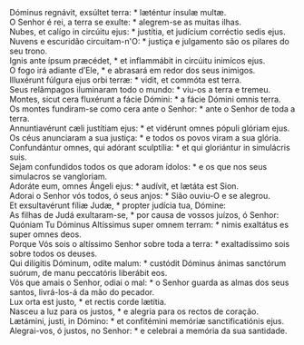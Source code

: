 <div class="dropcap text-justify">Dóminus regnávit, exsúltet terra: * læténtur ínsulæ multæ.</div>
<div class="dropcap text-justify">O Senhor é rei, a terra se exulte: * alegrem-se as muitas ilhas.</div>
<div class="text-justify">Nubes, et calígo in circúitu ejus: * justítia, et judícium corréctio sedis ejus.</div>
<div class="text-justify">Nuvens e escuridão circuitam-n'O: * justiça e julgamento são os pilares do seu trono.</div>
<div class="text-justify">Ignis ante ípsum præcédet, * et inflammábit in circúitu inimícos ejus.</div>
<div class="text-justify">O fogo irá adiante d’Ele, * e abrasará em redor dos seus inimigos.</div>
<div class="text-justify">Illuxérunt fúlgura ejus orbi terræ: * vidit, et commóta est terra.</div>
<div class="text-justify">Seus relâmpagos iluminaram todo o mundo: * viu-os a terra e tremeu.</div>
<div class="text-justify">Montes, sicut cera fluxérunt a fácie Dómini: * a fácie Dómini omnis terra.</div>
<div class="text-justify">Os montes fundiram-se como cera ante o Senhor: * ante o Senhor de toda a terra.</div>
<div class="text-justify">Annuntiavérunt cæli justítiam ejus: * et vidérunt omnes pópuli glóriam ejus.</div>
<div class="text-justify">Os céus anunciaram a sua justiça: * e todos os povos viram a sua glória.</div>
<div class="text-justify">Confundántur omnes, qui adórant sculptília: * et qui gloriántur in simulácris suis.</div>
<div class="text-justify">Sejam confundidos todos os que adoram ídolos: * e os que nos seus simulacros se vangloriam.</div>
<div class="text-justify">Adoráte eum, omnes Ángeli ejus: * audívit, et lætáta est Sion.</div>
<div class="text-justify">Adorai o Senhor vós todos, ó seus anjos: * Sião ouviu-O e se alegrou.</div>
<div class="text-justify">Et exsultavérunt fíliæ Judæ, * propter judícia tua, Dómine:</div>
<div class="text-justify">As filhas de Judá exultaram-se, * por causa de vossos juízos, ó Senhor:</div>
<div class="text-justify">Quóniam Tu Dóminus Altíssimus super omnem terram: * nimis exaltátus es super omnes deos.</div>
<div class="text-justify">Porque Vós sois o altíssimo Senhor sobre toda a terra: * exaltadíssimo sois sobre todos os deuses.</div>
<div class="text-justify">Qui dilígitis Dóminum, odíte malum: * custódit Dóminus ánimas sanctórum suórum, de manu peccatóris liberábit eos.</div>
<div class="text-justify">Vós que amais o Senhor, odiai o mal: * o Senhor guarda as almas dos seus santos, livrá-los-á da mão do pecador.</div>
<div class="text-justify">Lux orta est justo, * et rectis corde lætítia.</div>
<div class="text-justify">Nasceu a luz para os justos, * e alegria para os rectos de coração.</div>
<div class="text-justify">Lætámini, justi, in Dómino: * et confitémini memóriæ sanctificatiónis ejus.</div>
<div class="text-justify">Alegrai-vos, ó justos, no Senhor: * e celebrai a memória da sua santidade.</div>
